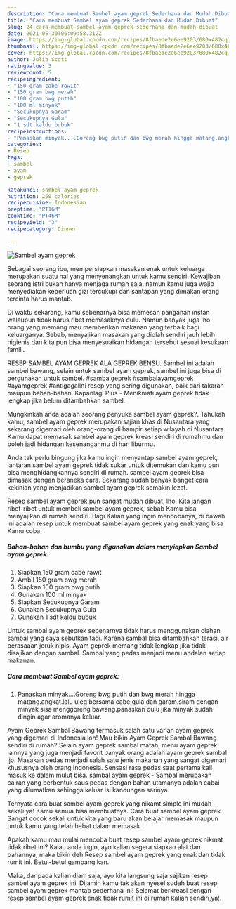 ```yaml
---
description: "Cara membuat Sambel ayam geprek Sederhana dan Mudah Dibuat"
title: "Cara membuat Sambel ayam geprek Sederhana dan Mudah Dibuat"
slug: 24-cara-membuat-sambel-ayam-geprek-sederhana-dan-mudah-dibuat
date: 2021-05-30T06:09:58.312Z
image: https://img-global.cpcdn.com/recipes/8fbaede2e6ee9203/680x482cq70/sambel-ayam-geprek-foto-resep-utama.jpg
thumbnail: https://img-global.cpcdn.com/recipes/8fbaede2e6ee9203/680x482cq70/sambel-ayam-geprek-foto-resep-utama.jpg
cover: https://img-global.cpcdn.com/recipes/8fbaede2e6ee9203/680x482cq70/sambel-ayam-geprek-foto-resep-utama.jpg
author: Julia Scott
ratingvalue: 3
reviewcount: 5
recipeingredient:
- "150 gram cabe rawit"
- "150 gram bwg merah"
- "100 gram bwg putih"
- "100 ml minyak"
- "Secukupnya Garam"
- "Secukupnya Gula"
- "1 sdt kaldu bubuk"
recipeinstructions:
- "Panaskan minyak....Goreng bwg putih dan bwg merah hingga matang.angkat.lalu uleg bersama cabe,gula dan garam.siram dengan minyak sisa menggoreng bawang.panaskan dulu jika minyak sudah dingin agar aromanya keluar."
categories:
- Resep
tags:
- sambel
- ayam
- geprek

katakunci: sambel ayam geprek 
nutrition: 260 calories
recipecuisine: Indonesian
preptime: "PT16M"
cooktime: "PT46M"
recipeyield: "3"
recipecategory: Dinner

---
```



![Sambel ayam geprek](https://img-global.cpcdn.com/recipes/8fbaede2e6ee9203/680x482cq70/sambel-ayam-geprek-foto-resep-utama.jpg)

Sebagai seorang ibu, mempersiapkan masakan enak untuk keluarga merupakan suatu hal yang menyenangkan untuk kamu sendiri. Kewajiban seorang istri bukan hanya menjaga rumah saja, namun kamu juga wajib menyediakan keperluan gizi tercukupi dan santapan yang dimakan orang tercinta harus mantab.

Di waktu  sekarang, kamu sebenarnya bisa memesan panganan instan walaupun tidak harus ribet memasaknya dulu. Namun banyak juga lho orang yang memang mau memberikan makanan yang terbaik bagi keluarganya. Sebab, menyajikan masakan yang diolah sendiri jauh lebih higienis dan kita pun bisa menyesuaikan hidangan tersebut sesuai kesukaan famili. 

RESEP SAMBEL AYAM GEPREK ALA GEPREK BENSU. Sambel ini adalah sambel bawang, selain untuk sambel ayam geprek, sambel ini juga bisa di pergunakan untuk sambel. #sambalgeprek #sambalayamgeprek #ayamgeprek #antigagalIni resep yang sering digunakan, baik dari takaran maupun bahan-bahan. Kapanlagi Plus - Menikmati ayam geprek tidak lengkap jika belum ditambahkan sambel.

Mungkinkah anda adalah seorang penyuka sambel ayam geprek?. Tahukah kamu, sambel ayam geprek merupakan sajian khas di Nusantara yang sekarang digemari oleh orang-orang di hampir setiap wilayah di Nusantara. Kamu dapat memasak sambel ayam geprek kreasi sendiri di rumahmu dan boleh jadi hidangan kesenanganmu di hari liburmu.

Anda tak perlu bingung jika kamu ingin menyantap sambel ayam geprek, lantaran sambel ayam geprek tidak sukar untuk ditemukan dan kamu pun bisa menghidangkannya sendiri di rumah. sambel ayam geprek bisa dimasak dengan beraneka cara. Sekarang sudah banyak banget cara kekinian yang menjadikan sambel ayam geprek semakin lezat.

Resep sambel ayam geprek pun sangat mudah dibuat, lho. Kita jangan ribet-ribet untuk membeli sambel ayam geprek, sebab Kamu bisa menyajikan di rumah sendiri. Bagi Kalian yang ingin mencobanya, di bawah ini adalah resep untuk membuat sambel ayam geprek yang enak yang bisa Kamu coba.

<!--inarticleads1-->

##### Bahan-bahan dan bumbu yang digunakan dalam menyiapkan Sambel ayam geprek:

1. Siapkan 150 gram cabe rawit
1. Ambil 150 gram bwg merah
1. Siapkan 100 gram bwg putih
1. Gunakan 100 ml minyak
1. Siapkan Secukupnya Garam
1. Gunakan Secukupnya Gula
1. Gunakan 1 sdt kaldu bubuk


Untuk sambal ayam geprek sebenarnya tidak harus menggunakan olahan sambal yang saya sebutkan tadi. Karena sambal bisa ditambahkan terasi, air perasaaan jeruk nipis. Ayam geprek memang tidak lengkap jika tidak disajikan dengan sambal. Sambal yang pedas menjadi menu andalan setiap makanan. 

<!--inarticleads2-->

##### Cara membuat Sambel ayam geprek:

1. Panaskan minyak....Goreng bwg putih dan bwg merah hingga matang.angkat.lalu uleg bersama cabe,gula dan garam.siram dengan minyak sisa menggoreng bawang.panaskan dulu jika minyak sudah dingin agar aromanya keluar.


Ayam Geprek Sambal Bawang termasuk salah satu varian ayam geprek yang digemari di Indonesia loh! Mau bikin Ayam Geprek Sambal Bawang sendiri di rumah? Selain ayam geprek sambal matah, menu ayam geprek lainnya yang juga menjadi favorit banyak orang adalah ayam geprek sambal ijo. Masakan pedas menjadi salah satu jenis makanan yang sangat digemari khususnya oleh orang Indonesia. Sensasi rasa pedas saat pertama kali masuk ke dalam mulut bisa. sambal ayam geprek - Sambal merupakan cairan yang berbentuk saus pedas dengan bahan utamanya adalah cabai yang dilumatkan sehingga keluar isi kandungan sarinya. 

Ternyata cara buat sambel ayam geprek yang nikamt simple ini mudah sekali ya! Kamu semua bisa membuatnya. Cara buat sambel ayam geprek Sangat cocok sekali untuk kita yang baru akan belajar memasak maupun untuk kamu yang telah hebat dalam memasak.

Apakah kamu mau mulai mencoba buat resep sambel ayam geprek nikmat tidak ribet ini? Kalau anda ingin, ayo kalian segera siapkan alat dan bahannya, maka bikin deh Resep sambel ayam geprek yang enak dan tidak rumit ini. Betul-betul gampang kan. 

Maka, daripada kalian diam saja, ayo kita langsung saja sajikan resep sambel ayam geprek ini. Dijamin kamu tak akan nyesel sudah buat resep sambel ayam geprek mantab sederhana ini! Selamat berkreasi dengan resep sambel ayam geprek enak tidak rumit ini di rumah kalian sendiri,ya!.

